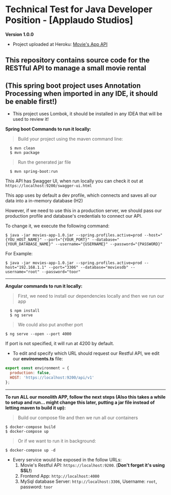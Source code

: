 # Technical Test for Java Developer Position - [Applaudo Studios]

**Version 1.0.0**

- Project uploaded at Heroku: [Movie's App API](https://movies-app-26-march.herokuapp.com/api/v1/movies) 

This repository contains source code for the RESTful API to manage a small movie rental 
---

## (This spring boot project uses Annotation Processing when imported in any IDE, it should be enable first!)
- This project uses Lombok, it should be installed in any IDEA that will be used to review it!

**Spring boot Commands to run it locally:**

> Build your project using the maven command line: 
```shell
  $ mvn clean
  $ mvn package
```
> Run the generated jar file
```shell
  $ mvn spring-boot:run
```

This API has Swagger UI, when run locally you can check it out at `https://localhost:9200/swagger-ui.html`

This app uses by default a dev profile, which connects and saves all our data into a in-memory database (H2)

However, if we need to use this in a production server, we should pass our production profile and database's credentials to connect our API.

To change it, we execute the following command:

```shell
$ java -jar movies-app-1.0.jar --spring.profiles.active=prod --host="{YOU_HOST_NAME}" --port="{YOUR_PORT}" --database="{YOUR_DATABASE_NAME}" --username="{USERNAME}" --password="{PASSWORD}" 
```

For Example:
```shell
$ java -jar movies-app-1.0.jar --spring.profiles.active=prod --host="192.168.1.1" --port="3306" --database="moviesdb" --username="root" --password="toor"
```
---
**Angular commands to run it locally:**

> First, we need to install our dependencies locally and then we run our app
```shell
  $ npm install
  $ ng serve
```
> We could also put another port
```shell
$ ng serve --open --port 4000
```

If port is not specified, it will run at 4200 by default.

- To edit and specify which URL should request our Restful API, we edit our **enviroments.ts** file: 

```javascript
export const environment = {
  production: false,
  HOST: 'https://localhost:9200/api/v1'
};
```
---
**To run ALL our monolith APP, follow the next steps (Also this takes a while to setup and run... might change this later, putting a jar file instead of letting maven to build it up):**

> Build our compose file and then we run all our containers  
```shell
$ docker-compose build
$ docker-compose up
```
> Or if we want to run it in background: 
```shell
$ docker-compose up -d
```

- Every service would be exposed in the follow URLs:
  1. Movie's Restful API: `https://localhost:9200`. (**Don't forget it's using SSL!**)
  2. Frontend App: `http://localhost:4000`
  3. MySql database Server: `http://localhost:3306`, Username: `root`, password: `toor`

